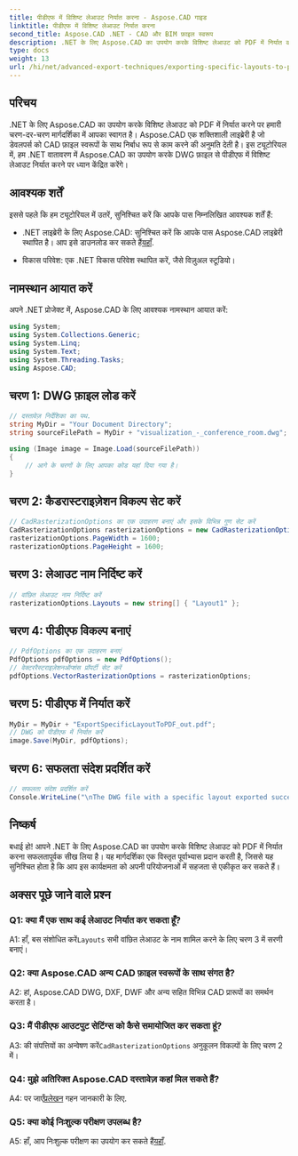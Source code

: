 ```yaml
---
title: पीडीएफ में विशिष्ट लेआउट निर्यात करना - Aspose.CAD गाइड
linktitle: पीडीएफ में विशिष्ट लेआउट निर्यात करना
second_title: Aspose.CAD .NET - CAD और BIM फ़ाइल स्वरूप
description: .NET के लिए Aspose.CAD का उपयोग करके विशिष्ट लेआउट को PDF में निर्यात करना सीखें। निर्बाध एकीकरण के लिए चरण-दर-चरण मार्गदर्शिका।
type: docs
weight: 13
url: /hi/net/advanced-export-techniques/exporting-specific-layouts-to-pdf/
---
```

## परिचय

.NET के लिए Aspose.CAD का उपयोग करके विशिष्ट लेआउट को PDF में निर्यात करने पर हमारी चरण-दर-चरण मार्गदर्शिका में आपका स्वागत है। Aspose.CAD एक शक्तिशाली लाइब्रेरी है जो डेवलपर्स को CAD फ़ाइल स्वरूपों के साथ निर्बाध रूप से काम करने की अनुमति देती है। इस ट्यूटोरियल में, हम .NET वातावरण में Aspose.CAD का उपयोग करके DWG फ़ाइल से पीडीएफ में विशिष्ट लेआउट निर्यात करने पर ध्यान केंद्रित करेंगे।

## आवश्यक शर्तें

इससे पहले कि हम ट्यूटोरियल में उतरें, सुनिश्चित करें कि आपके पास निम्नलिखित आवश्यक शर्तें हैं:

-  .NET लाइब्रेरी के लिए Aspose.CAD: सुनिश्चित करें कि आपके पास Aspose.CAD लाइब्रेरी स्थापित है। आप इसे डाउनलोड कर सकते हैं[यहाँ](https://releases.aspose.com/cad/net/).

- विकास परिवेश: एक .NET विकास परिवेश स्थापित करें, जैसे विज़ुअल स्टूडियो।

## नामस्थान आयात करें

अपने .NET प्रोजेक्ट में, Aspose.CAD के लिए आवश्यक नामस्थान आयात करें:

```csharp
using System;
using System.Collections.Generic;
using System.Linq;
using System.Text;
using System.Threading.Tasks;
using Aspose.CAD;
```

## चरण 1: DWG फ़ाइल लोड करें

```csharp
// दस्तावेज़ निर्देशिका का पथ.
string MyDir = "Your Document Directory";
string sourceFilePath = MyDir + "visualization_-_conference_room.dwg";

using (Image image = Image.Load(sourceFilePath))
{
    // आगे के चरणों के लिए आपका कोड यहां दिया गया है।
}
```

## चरण 2: कैडरास्टराइज़ेशन विकल्प सेट करें

```csharp
// CadRasterizationOptions का एक उदाहरण बनाएं और इसके विभिन्न गुण सेट करें
CadRasterizationOptions rasterizationOptions = new CadRasterizationOptions();
rasterizationOptions.PageWidth = 1600;
rasterizationOptions.PageHeight = 1600;
```

## चरण 3: लेआउट नाम निर्दिष्ट करें

```csharp
// वांछित लेआउट नाम निर्दिष्ट करें
rasterizationOptions.Layouts = new string[] { "Layout1" };
```

## चरण 4: पीडीएफ विकल्प बनाएं

```csharp
// PdfOptions का एक उदाहरण बनाएं
PdfOptions pdfOptions = new PdfOptions();
// वेक्टररैस्टराइज़ेशनऑप्शंस प्रॉपर्टी सेट करें
pdfOptions.VectorRasterizationOptions = rasterizationOptions;
```

## चरण 5: पीडीएफ में निर्यात करें

```csharp
MyDir = MyDir + "ExportSpecificLayoutToPDF_out.pdf";
// DWG को पीडीएफ में निर्यात करें
image.Save(MyDir, pdfOptions);
```

## चरण 6: सफलता संदेश प्रदर्शित करें

```csharp
// सफलता संदेश प्रदर्शित करें
Console.WriteLine("\nThe DWG file with a specific layout exported successfully to PDF.\nFile saved at " + MyDir);
```

## निष्कर्ष

बधाई हो! आपने .NET के लिए Aspose.CAD का उपयोग करके विशिष्ट लेआउट को PDF में निर्यात करना सफलतापूर्वक सीख लिया है। यह मार्गदर्शिका एक विस्तृत पूर्वाभ्यास प्रदान करती है, जिससे यह सुनिश्चित होता है कि आप इस कार्यक्षमता को अपनी परियोजनाओं में सहजता से एकीकृत कर सकते हैं।

## अक्सर पूछे जाने वाले प्रश्न

### Q1: क्या मैं एक साथ कई लेआउट निर्यात कर सकता हूँ?

 A1: हाँ, बस संशोधित करें`Layouts` सभी वांछित लेआउट के नाम शामिल करने के लिए चरण 3 में सरणी बनाएं।

### Q2: क्या Aspose.CAD अन्य CAD फ़ाइल स्वरूपों के साथ संगत है?

A2: हां, Aspose.CAD DWG, DXF, DWF और अन्य सहित विभिन्न CAD प्रारूपों का समर्थन करता है।

### Q3: मैं पीडीएफ आउटपुट सेटिंग्स को कैसे समायोजित कर सकता हूं?

 A3: की संपत्तियों का अन्वेषण करें`CadRasterizationOptions` अनुकूलन विकल्पों के लिए चरण 2 में।

### Q4: मुझे अतिरिक्त Aspose.CAD दस्तावेज़ कहां मिल सकते हैं?

 A4: पर जाएँ[प्रलेखन](https://reference.aspose.com/cad/net/) गहन जानकारी के लिए.

### Q5: क्या कोई निःशुल्क परीक्षण उपलब्ध है?

 A5: हाँ, आप निःशुल्क परीक्षण का उपयोग कर सकते हैं[यहाँ](https://releases.aspose.com/).